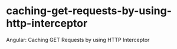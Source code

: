 # caching-get-requests-by-using-http-interceptor
Angular: Caching GET Requests by using HTTP Interceptor
